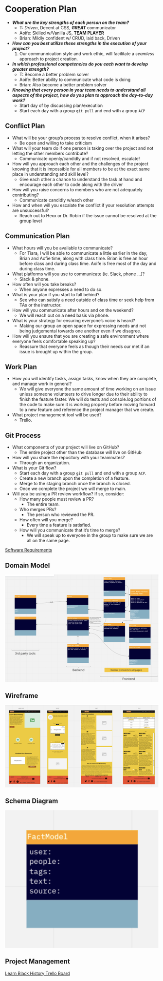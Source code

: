 # Cooperation Plan

- ***What are the key strengths of each person on the team?***
  - T: *Driven*, Decent at CSS, ***GREAT*** communicator
  - Aoife: Skilled w/Vanilla JS, **TEAM PLAYER**
  - Brian: Mildly confident w/ CRUD, laid back, Driven
- ***How can you best utilize these strengths in the execution of your project?***
  1. Our communnication style and work ethic, will facilitate a *seamless* approach to project creation.
- ***In which professional competencies do you each want to develop greater strength?***
  - T: Become a better problem solver
  - Aoife: Better ability to communicate what code is doing
  - Brian: Also become a better problem solver
- ***Knowing that every person in your team needs to understand all aspects of the project, how do you plan to approach the day-to-day work?***
  - Start day of by discussing plan/execution
  - Start each day with a group ```git pull``` and end with a group ```ACP```

## Conflict Plan

- What will be your group’s process to resolve conflict, when it arises?
  - Be open and willing to take criticism
- What will your team do if one person is taking over the project and not letting the other members contribute?
  - Communicate openly/candidly and if not resolved, escalate!
- How will you approach each other and the challenges of the project knowing that it is impossible for all members to be at the exact same place in understanding and skill level?
  - Give each other a chance to understand the task at hand and encourage each other to code along with the driver
- How will you raise concerns to members who are not adequately contributing?
  - Communicate candidly w/each other
- How and when will you escalate the conflict if your resolution attempts are unsuccessful?
  - Reach out to Hexx or Dr. Robin if the issue cannot be resolved at the group level

## Communication Plan

- What hours will you be available to communicate?
  - For Tiara, I will be able to communicate a little earlier in the day, Brian and Aofie time, along with class time. Brian is free an hour before class and during class time. Aoife is free most of the day and during class time.
- What platforms will you use to communicate (ie. Slack, phone …)?
  - Slack & phone.
- How often will you take breaks?
  - When anyone expresses a need to do so.
- What is your plan if you start to fall behind?
  - See who can satisfy a need outside of class time or seek help from TAs or the instructor.
- How will you communicate after hours and on the weekend?
  - We will reach out on a need basis via phone.
- What is your strategy for ensuring everyone’s voice is heard?
  - Making our group an open space for expressing needs and not being judgemental towards one another even if we disagree.
- How will you ensure that you are creating a safe environment where everyone feels comfortable speaking up?
  - Reassure that everyone feels as though their needs our met if an issue is brought up within the group.

## Work Plan

- How you will identify tasks, assign tasks, know when they are complete, and manage work in general?
  - We will give everyone the same amount of time working on an issue unless someone volunteers to drive longer due to their ability to finish the feature faster. We will do tests and console.log portions of the code to make sure it is working properly before moving forward to a new feature and reference the project manager that we create.
- What project management tool will be used?
  - Trello.

## Git Process

- What components of your project will live on GitHub?
  - The entire project other than the database will live on GitHub
- How will you share the repository with your teammates?
  - Through an organization.
- What is your Git flow?
  - Start each day with a group ```git pull``` and end with a group ```ACP```.
  - Create a new branch upon the completion of a feature.
  - Merge to the staging branch once the branch is closed.
  - Once we complete the project we will merge to main.
- Will you be using a PR review workflow? If so, consider:
  - How many people must review a PR?
    - The entire team.
  - Who merges PRs?
    - The person who reviewed the PR.
  - How often will you merge?
    - Every time a feature is satisfied.
  - How will you communicate that it’s time to merge?
    - We will speak up to everyone in the group to make sure we are all on the same page.


[Software Requirements](requirements.md)
## Domain Model

 ![Domain Model](./images/domainModel.png)

## Wireframe

![Wireframe](./images/wireframe.png)

## Schema Diagram

![Schema Diagram](./images/SchemaModel.png)

## Project Management

[Learn Black History Trello Board](https://trello.com/b/v7wIQYZ5/learn-black-history-planning)
